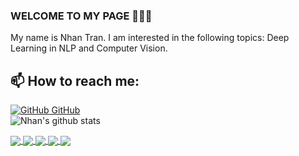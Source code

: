 ### WELCOME TO MY PAGE 👋👋👋
My name is Nhan Tran. I am interested in the following topics: Deep Learning in NLP and Computer Vision.<br>
## 📫 How to reach me: 
[![GitHub](https://i.stack.imgur.com/tskMh.png) GitHub](https://github.com/NhanTranCoding/)<br>
![Nhan's github stats](https://github-readme-stats-git-masterrstaa-rickstaa.vercel.app/api?username=NhanTranCoding&show_icons=true&theme=tokyonight&hide=contribs,prs,issues)
<a href="https://github.com/NhanTranCoding/CNN_Predict_Natural_Scenes/">
  <!-- Change the `github-readme-stats.anuraghazra1.vercel.app` to `github-readme-stats.vercel.app`  -->
  <img align="center" src="https://github-readme-stats.anuraghazra1.vercel.app/api/pin/?username=NhanTranCoding&repo=CNN_Predict_Natural_Scenes&theme=radical" />
</a>    
<a href="https://github.com/NhanTranCoding/Count_Space_Parking_Car">
  <!-- Change the `github-readme-stats.anuraghazra1.vercel.app` to `github-readme-stats.vercel.app`  -->
  <img align="center" src="https://github-readme-stats.anuraghazra1.vercel.app/api/pin/?username=NhanTranCoding&repo=Count_Space_Parking_Car&theme=merko" />
</a>
<a href="https://github.com/NhanTranCoding/People_Counter_Yolov8">
  <!-- Change the `github-readme-stats.anuraghazra1.vercel.app` to `github-readme-stats.vercel.app`  -->
  <img align="center" src="https://github-readme-stats.anuraghazra1.vercel.app/api/pin/?username=NhanTranCoding&repo=People_Counter_Yolov8&theme=gruvbox" />
</a> 
<a href="https://github.com/NhanTranCoding/ML_Classfication_Customer_Churn/">
  <!-- Change the `github-readme-stats.anuraghazra1.vercel.app` to `github-readme-stats.vercel.app`  -->
  <img align="center" src="https://github-readme-stats.anuraghazra1.vercel.app/api/pin/?username=NhanTranCoding&repo=ML_Classfication_Customer_Churn&theme=dark" />
</a>
<a href="https://github.com/NhanTranCoding/ML_NLP_PredictJob">
  <!-- Change the `github-readme-stats.anuraghazra1.vercel.app` to `github-readme-stats.vercel.app`  -->
  <img align="center" src="https://github-readme-stats.anuraghazra1.vercel.app/api/pin/?username=NhanTranCoding&repo=ML_NLP_PredictJob&theme=onedark" />
</a>    
